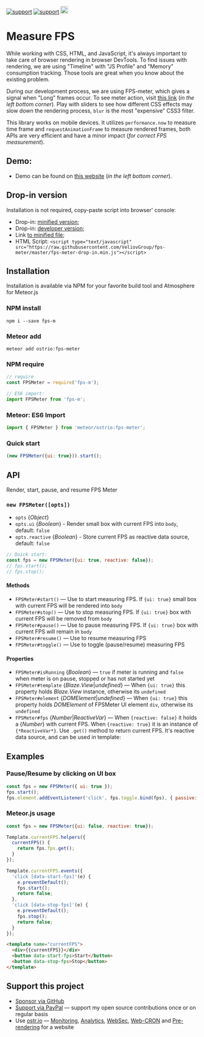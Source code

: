 [![support](https://img.shields.io/badge/support-GitHub-white)](https://github.com/sponsors/dr-dimitru)
[![support](https://img.shields.io/badge/support-PayPal-white)](https://paypal.me/veliovgroup)
<a href="https://ostr.io/info/built-by-developers-for-developers">
  <img src="https://ostr.io/apple-touch-icon-60x60.png" height="20">
</a>

# Measure FPS

While working with CSS, HTML, and JavaScript, it's always important to take care of browser rendering in browser DevTools. To find issues with rendering, we are using "Timeline" with "JS Profile" and "Memory" consumption tracking. Those tools are great when you know about the existing problem.

During our development process, we are using FPS-meter, which gives a signal when "Long" frames occur. To see meter action, visit [this link](https://cssbuilder.veliovgroup.com) (*in the left bottom corner*). Play with sliders to see how different CSS effects may slow down the rendering process, `blur` is the most "expensive" CSS3 filter.

This library works on mobile devices. It utilizes `performance.now` to measure time frame and `requestAnimationFrame` to measure rendered frames, both APIs are very efficient and have a minor impact (*for correct FPS measurement*).

## Demo:

- Demo can be found on [this website](https://cssbuilder.veliovgroup.com) (*in the left bottom corner*).

## Drop-in version

Installation is not required, copy-paste script into browser' console:

- Drop-in: [minified version](https://github.com/VeliovGroup/fps-meter/blob/master/fps-meter-drop-in.min.js);
- Drop-in: [developer version](https://github.com/VeliovGroup/fps-meter/blob/master/fps-meter-drop-in.js);
- Link [to minified file](https://raw.githubusercontent.com/VeliovGroup/fps-meter/master/fps-meter-drop-in.min.js);
- HTML Script: `<script type="text/javascript" src="https://raw.githubusercontent.com/VeliovGroup/fps-meter/master/fps-meter-drop-in.min.js"></script>`

## Installation

Installation is available via NPM for your favorite build tool and Atmosphere for Meteor.js

### NPM install

```shell
npm i --save fps-m
```

### Meteor add

```shell
meteor add ostrio:fps-meter
```

### NPM require

```js
// require
const FPSMeter = require('fps-m');

// ES6 import:
import FPSMeter from 'fps-m';
```

### Meteor: ES6 Import

```js
import { FPSMeter } from 'meteor/ostrio:fps-meter';
```

### Quick start

```js
(new FPSMeter({ui: true})).start();
```

## API

Render, start, pause, and resume FPS Meter

### `new FPSMeter([opts])`

- `opts` {*Object*}
- `opts.ui` {*Boolean*} - Render small box with current FPS into `body`, default: `false`
- `opts.reactive` {*Boolean*} - Store current FPS as reactive data source, default: `false`

```js
// Quick start:
const fps = new FPSMeter({ui: true, reactive: false});
// fps.start();
// fps.stop();
```

#### Methods

- `FPSMeter#start()` — Use to start measuring FPS. If `{ui: true}` small box with current FPS will be rendered into `body`
- `FPSMeter#stop()` — Use to stop measuring FPS. If `{ui: true}` box with current FPS will be removed from `body`
- `FPSMeter#pause()` — Use to pause measuring FPS. If `{ui: true}` box with current FPS will remain in `body`
- `FPSMeter#resume()` — Use to resume measuring FPS
- `FPSMeter#toggle()` — Use to toggle (pause/resume) measuring FPS

#### Properties

- `FPSMeter#isRunning` {*Boolean*} — `true` if meter is running and `false` when meter is on pause, stopped or has not started yet
- `FPSMeter#template` {*Blaze.View*|*undefined*} — When `{ui: true}` this property holds *Blaze.View* instance, otherwise its `undefined`
- `FPSMeter#element` {*DOMElement*|*undefined*} — When `{ui: true}` this property holds *DOMElement* of FPSMeter UI element `div`, otherwise its `undefined`
- `FPSMeter#fps` {*Number*|*ReactiveVar*} — When `{reactive: false}` it holds a {*Number*} with current FPS. When `{reactive: true}` it is an instance of `{*ReactiveVar*}`. Use `.get()` method to return current FPS. It's reactive data source, and can be used in template:

## Examples

### Pause/Resume by clicking on UI box

```js
const fps = new FPSMeter({ ui: true });
fps.start();
fps.element.addEventListener('click', fps.toggle.bind(fps), { passive: true, capture: false });
```

### Meteor.js usage

```js
const fps = new FPSMeter({ui: false, reactive: true});

Template.currentFPS.helpers({
  currentFPS() {
    return fps.fps.get();
  }
});

Template.currentFPS.events({
  'click [data-start-fps]'(e) {
    e.preventDefault();
    fps.start();
    return false;
  },
  'click [data-stop-fps]'(e) {
    e.preventDefault();
    fps.stop();
    return false;
  }
});
```

```html
<template name="currentFPS">
  <div>{{currentFPS}}</div>
  <button data-start-fps>Start</button>
  <button data-stop-fps>Stop</button>
</template>
```

## Support this project

- [Sponsor via GitHub](https://github.com/sponsors/dr-dimitru)
- [Support via PayPal](https://paypal.me/veliovgroup) — support my open source contributions once or on regular basis
- Use [ostr.io](https://ostr.io) — [Monitoring](https://snmp-monitoring.com), [Analytics](https://ostr.io/info/web-analytics), [WebSec](https://domain-protection.info), [Web-CRON](https://web-cron.info) and [Pre-rendering](https://prerendering.com) for a website
